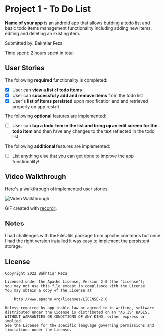 # Project 1 - To Do List

**Name of your app** is an android app that allows building a todo list and basic todo items management functionality including adding new items, editing and deleting an existing item.

Submitted by: Bakhtiar Reza

Time spent: 2 hours spent in total

## User Stories

The following **required** functionality is completed:

* [X] User can **view a list of todo items**
* [X] User can **successfully add and remove items** from the todo list
* [X] User's **list of items persisted** upon modification and and retrieved properly on app restart

The following **optional** features are implemented:

* [ ] User can **tap a todo item in the list and bring up an edit screen for the todo item** and then have any changes to the text reflected in the todo list

The following **additional** features are implemented:

* [ ] List anything else that you can get done to improve the app functionality!

## Video Walkthrough

Here's a walkthrough of implemented user stories:

<img src='http://g.recordit.co/NW882pe6b9.gif' title='Video Walkthrough' width='' alt='Video Walkthrough' />

GIF created with [recordit](https://recordit.co/).

## Notes

I had challenges with the FileUtils package from apache commons but once I had the right version installed it was easy to implement the persistent storage.

## License

    Copyright 2022 Bakhtiar Reza

    Licensed under the Apache License, Version 2.0 (the "License");
    you may not use this file except in compliance with the License.
    You may obtain a copy of the License at

        http://www.apache.org/licenses/LICENSE-2.0

    Unless required by applicable law or agreed to in writing, software
    distributed under the License is distributed on an "AS IS" BASIS,
    WITHOUT WARRANTIES OR CONDITIONS OF ANY KIND, either express or implied.
    See the License for the specific language governing permissions and
    limitations under the License.
